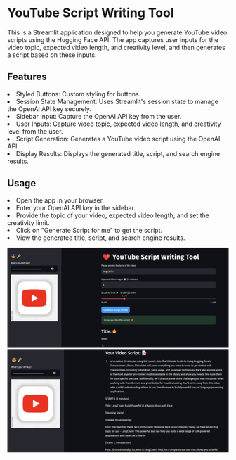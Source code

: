 # YouTube Script Writing Tool
This is a Streamlit application designed to help you generate YouTube video scripts using the Hugging Face API. The app captures user inputs for the video topic, expected video length, and creativity level, and then generates a script based on these inputs.

## Features
<li>Styled Buttons: Custom styling for buttons.</li>
<li>Session State Management: Uses Streamlit's session state to manage the OpenAI API key securely.</li>
<li>Sidebar Input: Capture the OpenAI API key from the user.</li>
<li>User Inputs: Capture video topic, expected video length, and creativity level from the user.</li>
<li>Script Generation: Generates a YouTube video script using the OpenAI API.</li>
<li>Display Results: Displays the generated title, script, and search engine results.</li>


## Usage
<li>Open the app in your browser.</li>
<li>Enter your OpenAI API key in the sidebar.</li>
<li>Provide the topic of your video, expected video length, and set the creativity limit.</li>
<li>Click on "Generate Script for me" to get the script.</li>
<li>View the generated title, script, and search engine   results.</li>


![alt text](image.png)
![alt text](image-1.png)
